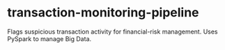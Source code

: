 # transaction-monitoring-pipeline
Flags suspicious transaction activity for financial-risk management. Uses PySpark to manage Big Data. 